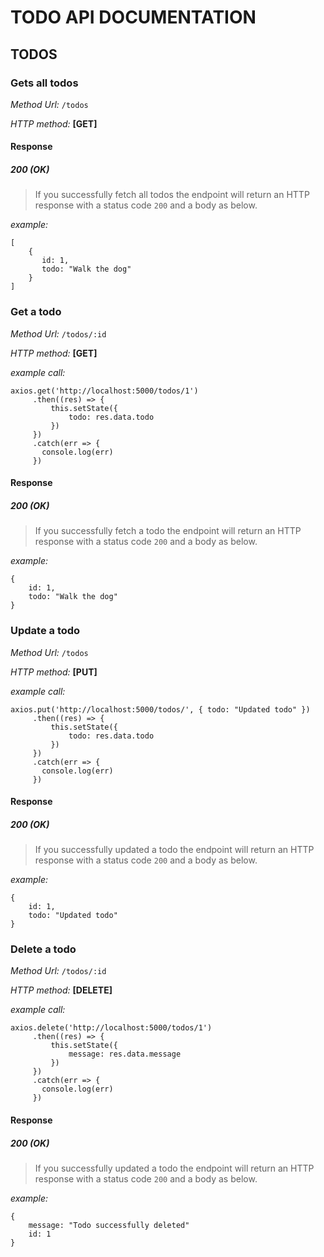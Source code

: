# TODO API DOCUMENTATION

## **TODOS**

### **Gets all todos**

_Method Url:_ `/todos`

_HTTP method:_ **[GET]**

#### Response

##### 200 (OK)

> If you successfully fetch all todos the endpoint will return an HTTP response with a status code `200` and a body as below.

_example:_

```
[
    {
       id: 1,
       todo: "Walk the dog"
    }
]
```

### **Get a todo**

_Method Url:_ `/todos/:id`

_HTTP method:_ **[GET]**

_example call:_

```
axios.get('http://localhost:5000/todos/1')
     .then((res) => {
         this.setState({
             todo: res.data.todo
         })
     })
     .catch(err => {
       console.log(err)
     })
```

#### Response

##### 200 (OK)

> If you successfully fetch a todo the endpoint will return an HTTP response with a status code `200` and a body as below.

_example:_

```
{
    id: 1,
    todo: "Walk the dog"
}
```

### **Update a todo**

_Method Url:_ `/todos`

_HTTP method:_ **[PUT]**

_example call:_

```
axios.put('http://localhost:5000/todos/', { todo: "Updated todo" })
     .then((res) => {
         this.setState({
             todo: res.data.todo
         })
     })
     .catch(err => {
       console.log(err)
     })
```

#### Response

##### 200 (OK)

> If you successfully updated a todo the endpoint will return an HTTP response with a status code `200` and a body as below.

_example:_

```
{
    id: 1,
    todo: "Updated todo"
}
```

### **Delete a todo**

_Method Url:_ `/todos/:id`

_HTTP method:_ **[DELETE]**

_example call:_

```
axios.delete('http://localhost:5000/todos/1')
     .then((res) => {
         this.setState({
             message: res.data.message
         })
     })
     .catch(err => {
       console.log(err)
     })
```

#### Response

##### 200 (OK)

> If you successfully updated a todo the endpoint will return an HTTP response with a status code `200` and a body as below.

_example:_

```
{
    message: "Todo successfully deleted"
    id: 1
}
```

